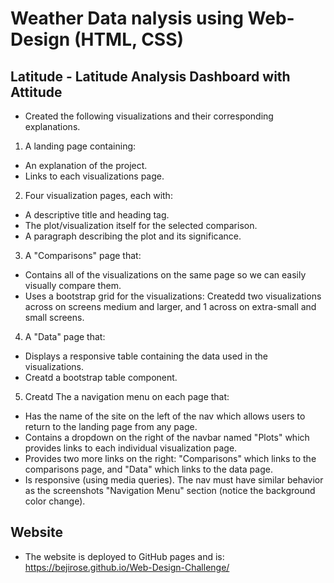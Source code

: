 # Weather Data nalysis using Web-Design (HTML, CSS)

## Latitude - Latitude Analysis Dashboard with Attitude

- Created the following visualizations and their corresponding explanations.

1)  A landing page containing:
  - An explanation of the project.
  - Links to each visualizations page.
2)  Four visualization pages, each with:
  - A descriptive title and heading tag.
  - The plot/visualization itself for the selected comparison.
  - A paragraph describing the plot and its significance.
3)  A "Comparisons" page that:
  - Contains all of the visualizations on the same page so we can easily visually compare them.
  - Uses a bootstrap grid for the visualizations: Createdd two visualizations across on screens medium and larger, and 1 across on extra-small and small screens.
4)  A "Data" page that:
  - Displays a responsive table containing the data used in the visualizations.
  - Creatd a bootstrap table component.
5) Creatd The a navigation menu on each page that:
  - Has the name of the site on the left of the nav which allows users to return to the landing page from any page.
  - Contains a dropdown on the right of the navbar named "Plots" which provides links to each individual visualization page.
  - Provides two more links on the right: "Comparisons" which links to the comparisons page, and "Data" which links to the data page.
  - Is responsive (using media queries). The nav must have similar behavior as the screenshots "Navigation Menu" section (notice the background color change).

## Website
- The website is deployed to GitHub pages and is: https://bejirose.github.io/Web-Design-Challenge/
